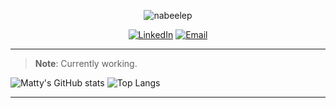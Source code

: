 <p align="center"><img src="https://komarev.com/ghpvc/?username=Nabeelep&label=Profile%20views&color=0e75b6&style=flat" alt="nabeelep" /></p>
<p align="center">
           <a href="www.linkedin.com/in/nabeelep" target="_blank"><img src="https://img.shields.io/badge/-LinkedIn-0077B5?style=flat-square&logo=linkedin&logoColor=white" alt="LinkedIn"></a>
           <a href="mailto:"><img src="https://img.shields.io/badge/Email-nabeelep-brightgreenc14438?style=flat&logo=MicrosoftOutlook&logoColor=green" alt="Email"></a>
</p>



---
> **Note**: Currently working.

![Matty's GitHub stats](https://github-readme-stats.vercel.app/api/?username=Nabeelep&show_icons=true&title_color=fff&icon_color=79ff97&text_color=9f9f9f&bg_color=151515)
![Top Langs](https://github-readme-stats.vercel.app/api/top-langs/?username=Nabeelep&layout=compact&show_icons=true&title_color=fff&icon_color=79ff97&text_color=9f9f9f&bg_color=151515)


-----
